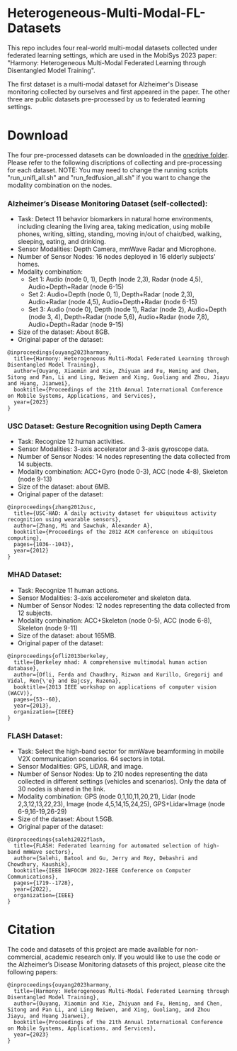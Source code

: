 # Heterogeneous-Multi-Modal-FL-Datasets

This repo includes four real-world multi-modal datasets collected under federated learning settings, which are used in the MobiSys 2023 paper: "Harmony: Heterogeneous Multi-Modal Federated Learning through Disentangled Model Training".

The first dataset is a multi-modal dataset for Alzheimer's Disease monitoring collected by ourselves and first appeared in the paper. The other three are public datasets pre-processed by us to federated learning settings.


# Download

  The four pre-processed datasets can be downloaded in the [onedrive folder](https://mycuhk-my.sharepoint.com/:f:/g/personal/1155136315_link_cuhk_edu_hk/EvkjzyZRYBBIuaBD-tR8-7QBzaJ1xIfa1eQGUIveGTwPPw?e=wdET4Y). Please refer to the following discriptions of collecting and pre-processing for each dataset. NOTE: You may need to change the running scripts "run_unifl_all.sh" and "run_fedfusion_all.sh" if you want to change the modality combination on the nodes.
  
  
### Alzheimer’s Disease Monitoring Dataset (self-collected): 

* Task: Detect 11 behavior biomarkers in natural home environments, including cleaning the living area, taking medication, using mobile phones, writing, sitting, standing, moving in/out of chair/bed, walking, sleeping, eating, and drinking.
* Sensor Modalities: Depth Camera, mmWave Radar and Microphone.
* Number of Sensor Nodes: 16 nodes deployed in 16 elderly subjects' homes.
* Modality combination:
  * Set 1: Audio (node 0, 1), Depth (node 2,3), Radar (node 4,5), Audio+Depth+Radar (node 6-15)
  * Set 2: Audio+Depth (node 0, 1), Depth+Radar (node 2,3), Audio+Radar (node 4,5), Audio+Depth+Radar (node 6-15)
  * Set 3: Audio (node 0), Depth (node 1), Radar (node 2), Audio+Depth (node 3, 4), Depth+Radar (node 5,6), Audio+Radar (node 7,8), Audio+Depth+Radar (node 9-15)
* Size of the dataset: About 8GB.
* Original paper of the dataset:
```
@inproceedings{ouyang2023harmony,
  title={Harmony: Heterogeneous Multi-Modal Federated Learning through Disentangled Model Training},
  author={Ouyang, Xiaomin and Xie, Zhiyuan and Fu, Heming and Chen, Sitong and Pan, Li and Ling, Neiwen and Xing, Guoliang and Zhou, Jiayu and Huang, Jianwei},
  booktitle={Proceedings of the 21th Annual International Conference on Mobile Systems, Applications, and Services},
  year={2023}
}
```

### USC Dataset: Gesture Recognition using Depth Camera

* Task: Recognize 12 human activities. 
* Sensor Modalities: 3-axis accelerator and 3-axis gyroscope data.
* Number of Sensor Nodes: 14 nodes representing the data collected from 14 subjects.
* Modality combination: ACC+Gyro (node 0-3), ACC (node 4-8), Skeleton (node 9-13)
* Size of the dataset: about 6MB.
* Original paper of the dataset:
```
@inproceedings{zhang2012usc,
  title={USC-HAD: A daily activity dataset for ubiquitous activity recognition using wearable sensors},
  author={Zhang, Mi and Sawchuk, Alexander A},
  booktitle={Proceedings of the 2012 ACM conference on ubiquitous computing},
  pages={1036--1043},
  year={2012}
}
```

### MHAD Dataset: 

* Task: Recognize 11 human actions. 
* Sensor Modalities: 3-axis accelerometer and skeleton data.
* Number of Sensor Nodes: 12 nodes representing the data collected from 12 subjects.
* Modality combination: ACC+Skeleton (node 0-5), ACC (node 6-8), Skeleton (node 9-11)
* Size of the dataset: about 165MB.
* Original paper of the dataset:
```
@inproceedings{ofli2013berkeley,
  title={Berkeley mhad: A comprehensive multimodal human action database},
  author={Ofli, Ferda and Chaudhry, Rizwan and Kurillo, Gregorij and Vidal, Ren{\'e} and Bajcsy, Ruzena},
  booktitle={2013 IEEE workshop on applications of computer vision (WACV)},
  pages={53--60},
  year={2013},
  organization={IEEE}
}
```

### FLASH Dataset: 

* Task: Select the high-band sector for mmWave beamforming in mobile V2X communication scenarios. 64 sectors in total. 
* Sensor Modalities: GPS, LiDAR, and image.
* Number of Sensor Nodes: Up to 210 nodes representing the data collected in different settings (vehicles and scenarios). Only the data of 30 nodes is shared in the link.
* Modality combination: GPS (node 0,1,10,11,20,21), Lidar (node 2,3,12,13,22,23), Image (node 4,5,14,15,24,25), GPS+Lidar+Image (node 6-9,16-19,26-29)
* Size of the dataset: About 1.5GB.
* Original paper of the dataset:
```
@inproceedings{salehi2022flash,
  title={FLASH: Federated learning for automated selection of high-band mmWave sectors},
  author={Salehi, Batool and Gu, Jerry and Roy, Debashri and Chowdhury, Kaushik},
  booktitle={IEEE INFOCOM 2022-IEEE Conference on Computer Communications},
  pages={1719--1728},
  year={2022},
  organization={IEEE}
}
```



# Citation
The code and datasets of this project are made available for non-commercial, academic research only. If you would like to use the code or the Alzheimer’s Disease Monitoring datasets of this project, please cite the following papers:
```
@inproceedings{ouyang2023harmony,
  title={Harmony: Heterogeneous Multi-Modal Federated Learning through Disentangled Model Training},
  author={Ouyang, Xiaomin and Xie, Zhiyuan and Fu, Heming, and Chen, Sitong and Pan Li, and Ling Neiwen, and Xing, Guoliang, and Zhou Jiayu, and Huang Jianwei},
  booktitle={Proceedings of the 21th Annual International Conference on Mobile Systems, Applications, and Services},
  year={2023}
}
```
